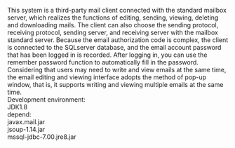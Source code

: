 This system is a third-party mail client connected with the standard mailbox server, which realizes the functions of editing, sending, viewing, deleting and downloading mails. The client can also choose the sending protocol, receiving protocol, sending server, and receiving server with the mailbox standard server. Because the email authorization code is complex, the client is connected to the SQLserver database, and the email account password that has been logged in is recorded. After logging in, you can use the remember password function to automatically fill in the password. Considering that users may need to write and view emails at the same time, the email editing and viewing interface adopts the method of pop-up window, that is, it supports writing and viewing multiple emails at the same time.  
Development environment:  
JDK1.8  
depend:  
	javax.mail.jar  
	jsoup-1.14.jar  
	mssql-jdbc-7.00.jre8.jar  
